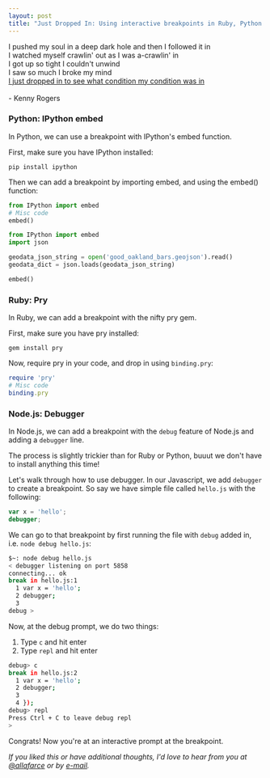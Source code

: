 ```yaml
---
layout: post
title: "Just Dropped In: Using interactive breakpoints in Ruby, Python and Javascript to make life better"
---
```


<div class="message">
    I pushed my soul in a deep dark hole and then I followed it in<br>
    I watched myself crawlin' out as I was a-crawlin' in<br>
    I got up so tight I couldn't unwind<br>
    I saw so much I broke my mind<br>
  <a href="https://www.youtube.com/watch?v=od_6M8cFdUA">
    I just dropped in to see what condition my condition was in<br>
  </a>
  <br>
  - Kenny Rogers
</div>

### Python: IPython embed

In Python, we can use a breakpoint with IPython's embed function.

First, make sure you have IPython installed:

`pip install ipython`

Then we can add a breakpoint by importing embed, and using the embed() function:

```python
from IPython import embed
# Misc code
embed()
```

```python
from IPython import embed
import json

geodata_json_string = open('good_oakland_bars.geojson').read()
geodata_dict = json.loads(geodata_json_string)

embed()
```

### Ruby: Pry

In Ruby, we can add a breakpoint with the nifty pry gem.

First, make sure you have pry installed:

`gem install pry`

Now, require pry in your code, and drop in using `binding.pry`:

```ruby
require 'pry'
# Misc code
binding.pry
```

### Node.js: Debugger

In Node.js, we can add a breakpoint with the `debug` feature of Node.js and adding a `debugger` line.

The process is slightly trickier than for Ruby or Python, buuut we don't have to install anything this time!

Let's walk through how to use debugger. In our Javascript, we add `debugger` to create a breakpoint. So say we have simple file called `hello.js` with the following:

```javascript
var x = 'hello';
debugger;
```

We can go to that breakpoint by first running the file with `debug` added in, i.e. `node debug hello.js`:

```bash
$~: node debug hello.js
< debugger listening on port 5858
connecting... ok
break in hello.js:1
  1 var x = 'hello';
  2 debugger;
  3
debug >
```

Now, at the debug prompt, we do two things:

1. Type `c` and hit enter
2. Type `repl` and hit enter

```bash
debug> c
break in hello.js:2
  1 var x = 'hello';
  2 debugger;
  3
  4 });
debug> repl
Press Ctrl + C to leave debug repl
>
```

Congrats! Now you're at an interactive prompt at the breakpoint.


_If you liked this or have additional thoughts, I'd love to hear from you at [@allafarce](https://twitter.com/allafarce) or by [e-mail](mailto:dave@codeforamerica.org)._

